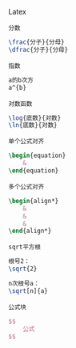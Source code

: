 Latex

`分数`

```latex
\frac{分子}{分母}
\dfrac{分子}{分母}
```

`指数`

```latex
a的b次方
a^{b}
```

`对数函数`

```latex
\log{底数}{对数}
\ln{底数}{对数}
```

`单个公式对齐`

```latex
\begin{equation}
	&
\end{equation}
```

`多个公式对齐` 

```latex
\begin{align*}
	&
	&
	&
\end{align*}
```

`sqrt平方根`

```latex
根号2：
\sqrt{2} 

n次根号a：
\sqrt[n]{a}
```

`公式块`

```latex
$$
	公式
$$
```

